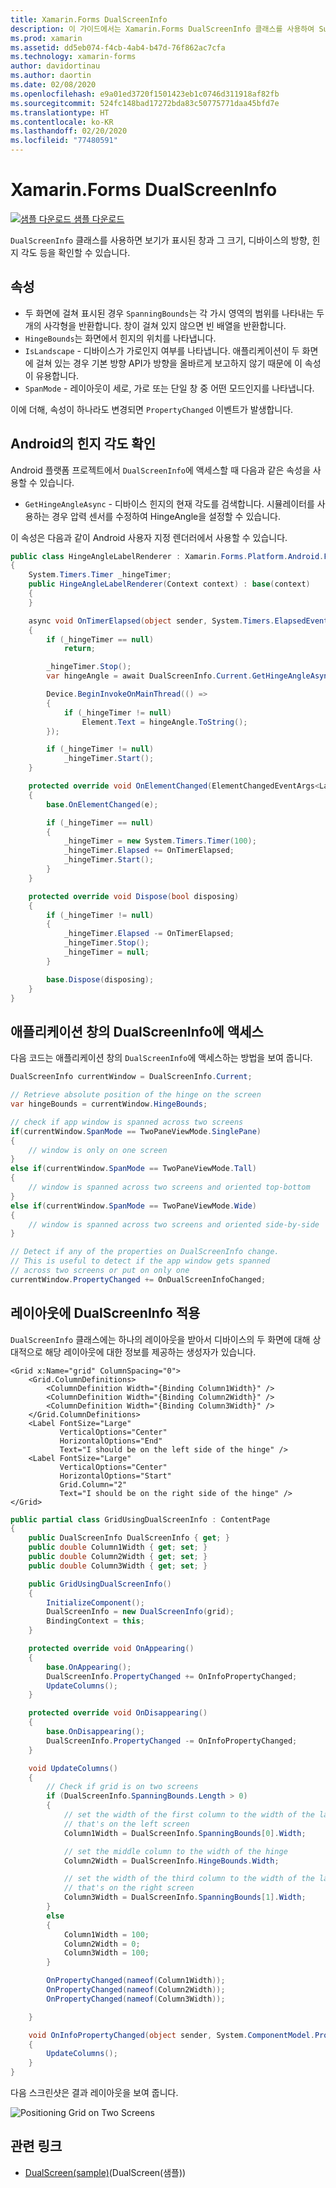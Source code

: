 ```yaml
---
title: Xamarin.Forms DualScreenInfo
description: 이 가이드에서는 Xamarin.Forms DualScreenInfo 클래스를 사용하여 Surface Duo 및 Surface Neo와 같은 이중 화면 디바이스의 앱 환경을 최적화하는 방법을 설명합니다.
ms.prod: xamarin
ms.assetid: dd5eb074-f4cb-4ab4-b47d-76f862ac7cfa
ms.technology: xamarin-forms
author: davidortinau
ms.author: daortin
ms.date: 02/08/2020
ms.openlocfilehash: e9a01ed3720f1501423eb1c0746d311918af82fb
ms.sourcegitcommit: 524fc148bad17272bda83c50775771daa45bfd7e
ms.translationtype: HT
ms.contentlocale: ko-KR
ms.lasthandoff: 02/20/2020
ms.locfileid: "77480591"
---
```

# <a name="xamarinforms-dualscreeninfo"></a>Xamarin.Forms DualScreenInfo

[![샘플 다운로드](~/media/shared/download.png) 샘플 다운로드](https://github.com/xamarin/xamarin-forms-samples/tree/pre-release/UserInterface/DualScreenDemos)

`DualScreenInfo` 클래스를 사용하면 보기가 표시된 창과 그 크기, 디바이스의 방향, 힌지 각도 등을 확인할 수 있습니다.

## <a name="properties"></a>속성

- 두 화면에 걸쳐 표시된 경우 `SpanningBounds`는 각 가시 영역의 범위를 나타내는 두 개의 사각형을 반환합니다. 창이 걸쳐 있지 않으면 빈 배열을 반환합니다.
- `HingeBounds`는 화면에서 힌지의 위치를 나타냅니다.
- `IsLandscape` - 디바이스가 가로인지 여부를 나타냅니다. 애플리케이션이 두 화면에 걸쳐 있는 경우 기본 방향 API가 방향을 올바르게 보고하지 않기 때문에 이 속성이 유용합니다.
- `SpanMode` - 레이아웃이 세로, 가로 또는 단일 창 중 어떤 모드인지를 나타냅니다.

이에 더해, 속성이 하나라도 변경되면 `PropertyChanged` 이벤트가 발생합니다.

## <a name="poll-hinge-angle-on-android"></a>Android의 힌지 각도 확인

Android 플랫폼 프로젝트에서 `DualScreenInfo`에 액세스할 때 다음과 같은 속성을 사용할 수 있습니다.

- `GetHingeAngleAsync` - 디바이스 힌지의 현재 각도를 검색합니다. 시뮬레이터를 사용하는 경우 압력 센서를 수정하여 HingeAngle을 설정할 수 있습니다.

이 속성은 다음과 같이 Android 사용자 지정 렌더러에서 사용할 수 있습니다.

```csharp
public class HingeAngleLabelRenderer : Xamarin.Forms.Platform.Android.FastRenderers.LabelRenderer
{
    System.Timers.Timer _hingeTimer;
    public HingeAngleLabelRenderer(Context context) : base(context)
    {
    }

    async void OnTimerElapsed(object sender, System.Timers.ElapsedEventArgs e)
    {
        if (_hingeTimer == null)
            return;

        _hingeTimer.Stop();
        var hingeAngle = await DualScreenInfo.Current.GetHingeAngleAsync();

        Device.BeginInvokeOnMainThread(() =>
        {
            if (_hingeTimer != null)
                Element.Text = hingeAngle.ToString();
        });

        if (_hingeTimer != null)
            _hingeTimer.Start();
    }

    protected override void OnElementChanged(ElementChangedEventArgs<Label> e)
    {
        base.OnElementChanged(e);

        if (_hingeTimer == null)
        {
            _hingeTimer = new System.Timers.Timer(100);
            _hingeTimer.Elapsed += OnTimerElapsed;
            _hingeTimer.Start();
        }
    }

    protected override void Dispose(bool disposing)
    {
        if (_hingeTimer != null)
        {
            _hingeTimer.Elapsed -= OnTimerElapsed;
            _hingeTimer.Stop();
            _hingeTimer = null;
        }

        base.Dispose(disposing);
    }
}
```

## <a name="access-dualscreeninfo-in-your-application-window"></a>애플리케이션 창의 DualScreenInfo에 액세스

다음 코드는 애플리케이션 창의 `DualScreenInfo`에 액세스하는 방법을 보여 줍니다.

```csharp
DualScreenInfo currentWindow = DualScreenInfo.Current;

// Retrieve absolute position of the hinge on the screen
var hingeBounds = currentWindow.HingeBounds;

// check if app window is spanned across two screens
if(currentWindow.SpanMode == TwoPaneViewMode.SinglePane)
{
    // window is only on one screen
}
else if(currentWindow.SpanMode == TwoPaneViewMode.Tall)
{
    // window is spanned across two screens and oriented top-bottom
}
else if(currentWindow.SpanMode == TwoPaneViewMode.Wide)
{
    // window is spanned across two screens and oriented side-by-side
}

// Detect if any of the properties on DualScreenInfo change.
// This is useful to detect if the app window gets spanned
// across two screens or put on only one  
currentWindow.PropertyChanged += OnDualScreenInfoChanged;
```

## <a name="apply-dualscreeninfo-to-layouts"></a>레이아웃에 DualScreenInfo 적용

`DualScreenInfo` 클래스에는 하나의 레이아웃을 받아서 디바이스의 두 화면에 대해 상대적으로 해당 레이아웃에 대한 정보를 제공하는 생성자가 있습니다.

```xaml
<Grid x:Name="grid" ColumnSpacing="0">
    <Grid.ColumnDefinitions>
        <ColumnDefinition Width="{Binding Column1Width}" />
        <ColumnDefinition Width="{Binding Column2Width}" />
        <ColumnDefinition Width="{Binding Column3Width}" />
    </Grid.ColumnDefinitions>
    <Label FontSize="Large"
           VerticalOptions="Center"
           HorizontalOptions="End"
           Text="I should be on the left side of the hinge" />
    <Label FontSize="Large"
           VerticalOptions="Center"
           HorizontalOptions="Start"
           Grid.Column="2"
           Text="I should be on the right side of the hinge" />
</Grid>
```

```csharp
public partial class GridUsingDualScreenInfo : ContentPage
{
    public DualScreenInfo DualScreenInfo { get; }
    public double Column1Width { get; set; }
    public double Column2Width { get; set; }
    public double Column3Width { get; set; }

    public GridUsingDualScreenInfo()
    {
        InitializeComponent();
        DualScreenInfo = new DualScreenInfo(grid);
        BindingContext = this;
    }

    protected override void OnAppearing()
    {
        base.OnAppearing();
        DualScreenInfo.PropertyChanged += OnInfoPropertyChanged;
        UpdateColumns();
    }

    protected override void OnDisappearing()
    {
        base.OnDisappearing();
        DualScreenInfo.PropertyChanged -= OnInfoPropertyChanged;
    }

    void UpdateColumns()
    {
        // Check if grid is on two screens
        if (DualScreenInfo.SpanningBounds.Length > 0)
        {
            // set the width of the first column to the width of the layout
            // that's on the left screen
            Column1Width = DualScreenInfo.SpanningBounds[0].Width;

            // set the middle column to the width of the hinge
            Column2Width = DualScreenInfo.HingeBounds.Width;

            // set the width of the third column to the width of the layout
            // that's on the right screen
            Column3Width = DualScreenInfo.SpanningBounds[1].Width;
        }
        else
        {
            Column1Width = 100;
            Column2Width = 0;
            Column3Width = 100;
        }

        OnPropertyChanged(nameof(Column1Width));
        OnPropertyChanged(nameof(Column2Width));
        OnPropertyChanged(nameof(Column3Width));

    }

    void OnInfoPropertyChanged(object sender, System.ComponentModel.PropertyChangedEventArgs e)
    {
        UpdateColumns();
    }
}
```

다음 스크린샷은 결과 레이아웃을 보여 줍니다.

![](dual-screen-info-images/grid-on-two-screens.png "Positioning Grid on Two Screens")

## <a name="related-links"></a>관련 링크

- [DualScreen(sample)](https://github.com/xamarin/xamarin-forms-samples/tree/pre-release/UserInterface/DualScreenDemos)(DualScreen(샘플))
